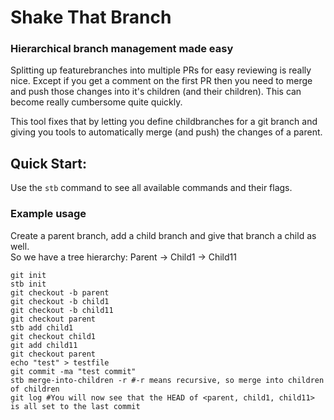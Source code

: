 # Shake That Branch
### Hierarchical branch management made easy

Splitting up featurebranches into multiple PRs for easy reviewing is really nice. Except if you get a comment
on the first PR then you need to merge and push those changes into it's children (and their children). This can become really cumbersome quite quickly.

This tool fixes that by letting you define childbranches for a git branch and giving you tools to automatically merge (and push) the changes of a parent.

## Quick Start:
Use the `stb` command to see all available commands and their flags.

### Example usage

Create a parent branch, add a child branch and give that branch a child as well.  
So we have a tree hierarchy: Parent -> Child1 -> Child11

```
git init
stb init
git checkout -b parent
git checkout -b child1
git checkout -b child11
git checkout parent
stb add child1
git checkout child1
git add child11
git checkout parent
echo "test" > testfile
git commit -ma "test commit"
stb merge-into-children -r #-r means recursive, so merge into children of children
git log #You will now see that the HEAD of <parent, child1, child11> is all set to the last commit
```